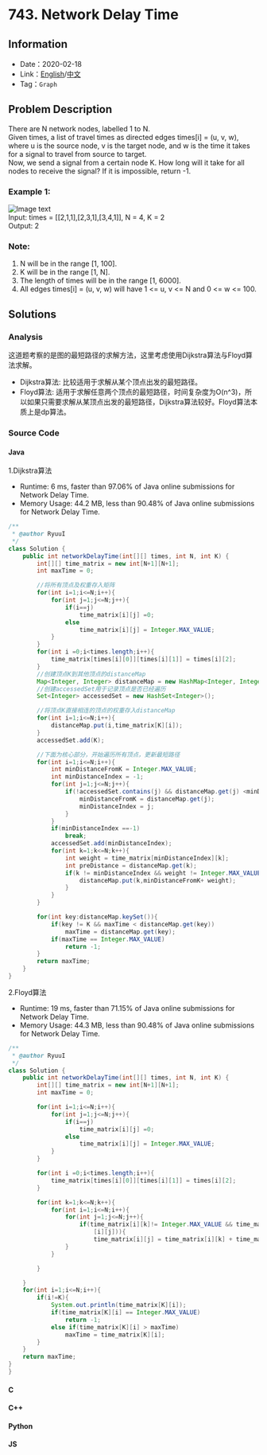 # 743. Network Delay Time
## Information
* Date：2020-02-18
* Link：[English](https://leetcode.com/problems/network-delay-time/)/[中文](https://leetcode-cn.com/problems/network-delay-time/)
* Tag：`Graph`

## Problem Description
There are N network nodes, labelled 1 to N.  
Given times, a list of travel times as directed edges times[i] = (u, v, w), where u is the source node, v is the target node, and w is the time it takes for a signal to travel from source to target.  
Now, we send a signal from a certain node K. How long will it take for all nodes to receive the signal? If it is impossible, return -1.  
### Example 1:  
![Image text](https://raw.githubusercontent.com/Ryuui-tkb/LeetCode/master/img/743_ex1.png)  
Input: times = [[2,1,1],[2,3,1],[3,4,1]], N = 4, K = 2  
Output: 2  
### Note:
1. N will be in the range [1, 100].
2. K will be in the range [1, N].
3. The length of times will be in the range [1, 6000].
4. All edges times[i] = (u, v, w) will have 1 <= u, v <= N and 0 <= w <= 100.

## Solutions   
### Analysis
这道题考察的是图的最短路径的求解方法，这里考虑使用Dijkstra算法与Floyd算法求解。  
* Dijkstra算法: 比较适用于求解从某个顶点出发的最短路径。
* Floyd算法: 适用于求解任意两个顶点的最短路径，时间复杂度为O(n^3)，所以如果只需要求解从某顶点出发的最短路径，Dijkstra算法较好。Floyd算法本质上是dp算法。
### Source Code
#### Java
1.Dijkstra算法
* Runtime: 6 ms, faster than 97.06% of Java online submissions for Network Delay Time.
* Memory Usage: 44.2 MB, less than 90.48% of Java online submissions for Network Delay Time.
```Java
/**
 * @author RyuuI
 */
class Solution {
	public int networkDelayTime(int[][] times, int N, int K) {
		int[][] time_matrix = new int[N+1][N+1];
		int maxTime = 0;

		//将所有顶点及权重存入矩阵
		for(int i=1;i<=N;i++){
			for(int j=1;j<=N;j++){
				if(i==j)
					time_matrix[i][j] =0;
				else
					time_matrix[i][j] = Integer.MAX_VALUE;
			}
		}
		for(int i =0;i<times.length;i++){
			time_matrix[times[i][0]][times[i][1]] = times[i][2];
		}
		//创建顶点K到其他顶点的distanceMap
		Map<Integer, Integer> distanceMap = new HashMap<Integer, Integer>();
		//创建accessedSet用于记录顶点是否已经遍历
		Set<Integer> accessedSet = new HashSet<Integer>();

		//将顶点K直接相连的顶点的权重存入distanceMap
		for(int i=1;i<=N;i++){
			distanceMap.put(i,time_matrix[K][i]);
		}
		accessedSet.add(K);

		//下面为核心部分，开始遍历所有顶点，更新最短路径
		for(int i=1;i<=N;i++){
			int minDistanceFromK = Integer.MAX_VALUE;
			int minDistanceIndex = -1;
			for(int j=1;j<=N;j++){
				if(!accessedSet.contains(j) && distanceMap.get(j) <minDistanceFromK){
					minDistanceFromK = distanceMap.get(j);
					minDistanceIndex = j;
				}
			}
			if(minDistanceIndex ==-1)
				break;
			accessedSet.add(minDistanceIndex);
			for(int k=1;k<=N;k++){
				int weight = time_matrix[minDistanceIndex][k];
				int preDistance = distanceMap.get(k);
				if(k != minDistanceIndex && weight != Integer.MAX_VALUE && (minDistanceFromK+ weight< preDistance)){
					distanceMap.put(k,minDistanceFromK+ weight);
				}
			}
		}

		for(int key:distanceMap.keySet()){
			if(key != K && maxTime < distanceMap.get(key))
				maxTime = distanceMap.get(key);
			if(maxTime == Integer.MAX_VALUE)
				return -1;
		}
		return maxTime;
	}
}
```
2.Floyd算法
* Runtime: 19 ms, faster than 71.15% of Java online submissions for Network Delay Time.
* Memory Usage: 44.3 MB, less than 90.48% of Java online submissions for Network Delay Time.
```Java
/**
 * @author RyuuI
 */
class Solution {
	public int networkDelayTime(int[][] times, int N, int K) {
		int[][] time_matrix = new int[N+1][N+1];
		int maxTime = 0;

		for(int i=1;i<=N;i++){
			for(int j=1;j<=N;j++){
				if(i==j)
					time_matrix[i][j] =0;
				else
					time_matrix[i][j] = Integer.MAX_VALUE;
			}
		}

		for(int i =0;i<times.length;i++){
			time_matrix[times[i][0]][times[i][1]] = times[i][2];
		}

		for(int k=1;k<=N;k++){
			for(int i=1;i<=N;i++){
				for(int j=1;j<=N;j++){
					if(time_matrix[i][k]!= Integer.MAX_VALUE && time_matrix[k][j] != Integer.MAX_VALUE &&((time_matrix[i][k]+time_matrix[k][j])<time_matrix
						[i][j])){
						time_matrix[i][j] = time_matrix[i][k] + time_matrix[k][j];
				}
			}

		}

	}
	for(int i=1;i<=N;i++){
		if(i!=K){
			System.out.println(time_matrix[K][i]);
			if(time_matrix[K][i] == Integer.MAX_VALUE)
				return -1;
			else if(time_matrix[K][i] > maxTime)
				maxTime = time_matrix[K][i];
		}
	}
	return maxTime;
}
}
```
#### C
#### C++
#### Python
#### JS
